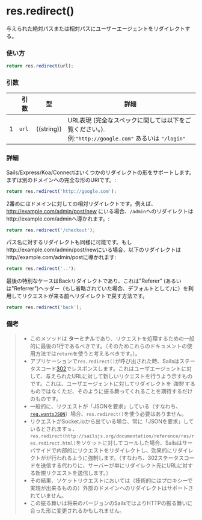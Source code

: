 # res.redirect()

与えられた絶対パスまたは相対パスにユーザーエージェントをリダイレクトする。


### 使い方
```js
return res.redirect(url);
```

### 引数

|   | 引数            | 型          | 詳細     |
|---|----------------|:-----------:|---------|
| 1 | `url`          | ((string))  | URL表現 (完全なスペックに関しては以下をご覧ください。).<br/> 例:`"http://google.com"` あるいは `"/login"`



### 詳細

Sails/Express/Koa/Connectはいくつかのリダイレクトの形をサポートします。まずは別のドメインへの完全な形のURIです。:

```javascript
return res.redirect('http://google.com');
```

2番めにはドメインに対しての相対リダイレクトです。例えば、http://example.com/admin/post/new にいる場合、`/admin`へのリダイレクトはhttp://example.com/adminへ導かれます。:

```javascript
return res.redirect('/checkout');
```

<!--
おそらく、便利というよりややこしいです。:

次のリダイレクトはアプリケーションのマウントポイントからの相対パスです。例えば、ブログアプリケーションが/blogにマウントされていた場合、理想的にはどこにマウントされているのかという知識は必要ないはずので、/admin/post/newへのリダイレクトは単にhttp://example.com/admin/post/newへになりますので、以下の相対リダイレクトはhttp://example.com/blog/admin/post/newを与えます:

```javascript
return res.redirect('admin/post/new');
```
-->


パス名に対するリダイレクトも同様に可能です。もしhttp://example.com/admin/post/newにいる場合、以下のリダイレクトはhttp//example.com/admin/postに導かれます:

```javascript
return res.redirect('..');
```
最後の特別なケースはBackリダイレクトであり、これは"Referer" (あるいは"Referrer")ヘッダー（もし省略されていた場合、デフォルトとして`/`に）を利用してリクエストが来る前へリダイレクトで戻す方法です。

```javascript
return res.redirect('back');
```

### 備考
> + このメソッドは **ターミナル**であり、リクエストを処理するための一般的に最後の1行であるべきです。（そのためこれらのドキュメントの使用方法では`return`を使うと考えるべきです。）。
> + アプリケーションで`res.redirect()`が呼び出された時、Sailsはステータスコード[302](http://en.wikipedia.org/wiki/List_of_HTTP_status_codes#3xx_Redirection)でレスポンスします。これはユーザエージェントに対して、与えられたURLに対して新しいリクエストを行うよう示すものです。これは、ユーザエージェントに対してリダイレクトを _強制_ するものではなくただ、そのように振る舞ってくれることを期待するだけのものです。
> + 一般的に、リクエストが「JSONを要求」している（すなわち、[`req.wantsJSON`](http://sailsjs.org/documentation/reference/req/req.wantsJSON.html)）場合、`res.redirect()`を使う必要はありません。
> + リクエストがSocket.ioから出ている場合、常に「JSONを要求」しているとされますｓ．`res.redirect(http://sailsjs.org/documentation/reference/res/res.redirect.html)`をソケットに対してコールした場合、Sailsはサーバサイドで内部的にリクエストをリダイレクトし、効果的にリダイレクトがが行われるように強制します。（すなわち、302ステータスコードを送信する代わりに、サーバーが単にリダイレクト先にURLに対する新規リクエストを送信します。）
>  + その結果、ソケットリクエストにおいては（技術的にはプロキシーで実現が出来るものの）外部のドメインへのリダイレクトはサポートされていません。
>  + この振る舞いは将来のバージョンのSailsではよりHTTPの振る舞いに合った形に変更されるかもしれません。










<docmeta name="uniqueID" value="resredirect444617">
<docmeta name="displayName" value="res.redirect()">
